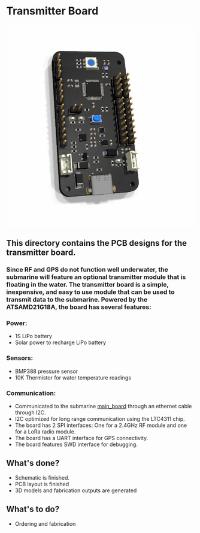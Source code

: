 # Transmitter Board
![1](/Resources\project_images\transmitter_module\transmitter_board\render1.png)
## This directory contains the PCB designs for the transmitter board.
### Since RF and GPS do not function well underwater, the submarine will feature an optional transmitter module that is floating in the water. The transmitter board is a simple, inexpensive, and easy to use module that can be used to transmit data to the submarine. Powered by the ATSAMD21G18A, the board has several features:
### Power:
* 1S LiPo battery 
* Solar power to recharge LiPo battery
### Sensors:
* BMP388 pressure sensor
* 10K Thermistor for water temperature readings
### Communication:
* Communicated to the submarine [main_board](https://github.com/daniel360kim/OceanAI/tree/master/main_board) through an ethernet cable through I2C.
* I2C optimized for long range communication using the LTC4311 chip.
* The board has 2 SPI interfaces: One for a 2.4GHz RF module and one for a LoRa radio module.
* The board has a UART interface for GPS connectivity.
* The board features SWD interface for debugging. 

## What's done?
* Schematic is finished.
* PCB layout is finished
* 3D models and fabrication outputs are generated
## What's to do?
* Ordering and fabrication


